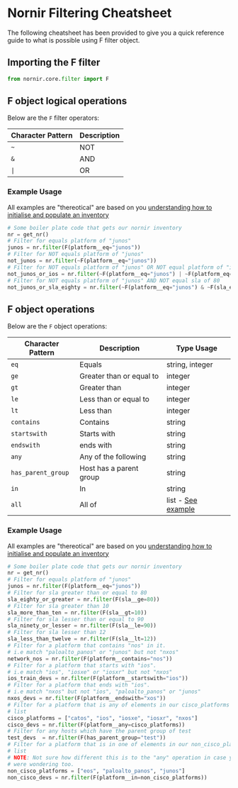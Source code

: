 # Nornir Filtering Cheatsheet

The following cheatsheet has been provided to give you a quick reference
guide to what is possible using F filter object.

## Importing the F filter

```python
from nornir.core.filter import F
```

## F object logical operations

Below are the `F` filter operators:

| Character Pattern | Description |
| ---------- | ------------ |
|`~` | NOT |
|`&` | AND |
|`\|` | OR |

### Example Usage

All examples are "thereotical" are based on you [understanding how to initialise and populate an inventory](https://nornir.readthedocs.io/en/latest/tutorial/initializing_nornir.html)

```python
# Some boiler plate code that gets our nornir inventory
nr = get_nr()
# Filter for equals platform of "junos"
junos = nr.filter(F(platform__eq="junos"))
# Filter for NOT equals platform of "junos"
not_junos = nr.filter(~F(platform__eq="junos"))
# Filter for NOT equals platform of "junos" OR NOT equal platform of "ios"
not_junos_or_ios = nr.filter(~F(platform__eq="junos") | ~F(platform_eq="ios"))
# Filter for NOT equals platform of "junos" AND NOT equal sla of 80
not_junos_or_sla_eighty = nr.filter(~F(platform__eq="junos") & ~F(sla_eq=80))
```


## F object operations

Below are the `F` object operations:

| Character Pattern | Description | Type Usage |
| ---------- | ------------ |------ |
|`eq` | Equals | string, integer |
|`ge` | Greater than or equal to | integer |
|`gt`| Greater than | integer |
|`le` | Less than or equal to | integer |
|`lt`| Less than | integer |
|`contains` | Contains | string |
|`startswith` | Starts with | string |
|`endswith` | ends with | string |
|`any` | Any of the following | string |
|`has_parent_group`| Host has a parent group | string |
|`in`| In | string |
|`all`| All of | list - [See example](https://github.com/nornir-automation/nornir/blob/master/tests/core/test_filter.py#L128) |

### Example Usage

All examples are "thereotical" are based on you [understanding how to initialise and populate an inventory](https://nornir.readthedocs.io/en/latest/tutorial/initializing_nornir.html)

```python
# Some boiler plate code that gets our nornir inventory
nr = get_nr()
# Filter for equals platform of "junos"
junos = nr.filter(F(platform__eq="junos"))
# Filter for sla greater than or equal to 80
sla_eighty_or_greater = nr.filter(F(sla__ge=80))
# Filter for sla greater than 10
sla_more_than_ten = nr.filter(F(sla__gt=10))
# Filter for sla lesser than or equal to 90
sla_ninety_or_lesser = nr.filter(F(sla__le=90))
# Filter for sla lesser than 12
sla_less_than_twelve = nr.filter(F(sla__lt=12))
# Filter for a platform that contains "nos" in it.
# i.e match "paloalto_panos" or "junos" but not "nxos"
network_nos = nr.filter(F(platform__contains="nos"))
# Filter for a platform that starts with "ios".
# i.e match "ios", "iosxe" or "iosxr" but not "nxos"
ios_train_devs = nr.filter(F(platform__startswith="ios"))
# Filter for a platform that ends with "ios".
# i.e match "nxos" but not "ios", "paloalto_panos" or "junos"
nxos_devs = nr.filter(F(platform__endswith="xos"))
# Filter for a platform that is any of elements in our cisco_platforms
# list
cisco_platforms = ["catos", "ios", "iosxe", "iosxr", "nxos"]
cisco_devs = nr.filter(F(platform__any=cisco_platforms))
# Filter for any hosts which have the parent group of test
test_devs  = nr.filter(F(has_parent_group="test"))
# Filter for a platform that is in one of elements in our non_cisco_platforms
# list
# NOTE: Not sure how different this is to the "any" operation in case you
# were wondering too.
non_cisco_platforms = ["eos", "paloalto_panos", "junos"]
non_cisco_devs = nr.filter(F(platform__in=non_cisco_platforms))
```